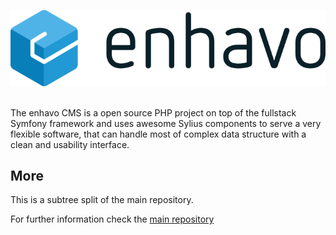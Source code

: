 ![alt text](images/enhavo.svg "enhavo")
<br/>
<br/>

The enhavo CMS is a open source PHP project on top of the fullstack Symfony framework and uses awesome Sylius components to serve a very flexible software, that can handle most of complex data structure with a clean and usability interface.

More
---
This is a subtree split of the main repository.


For further information check the [main repository](https://github.com/enhavo/enhavo)